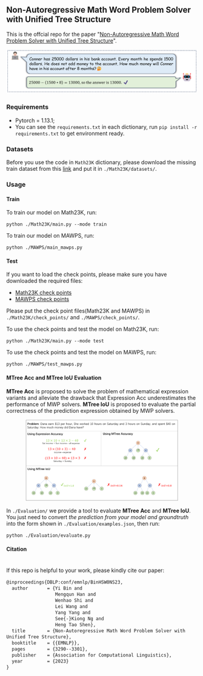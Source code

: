 ## Non-Autoregressive Math Word Problem Solver with Unified Tree Structure 

This is the offcial repo for the paper "[Non-Autoregressive Math Word Problem Solver with Unified Tree Structure](
http://arxiv.org/abs/2305.04556)".

<div align="center">
  <img src="Figures/Math_Word_Problem.png" title="Math Word Problem">
</div>

### Requirements

* Pytorch = 1.13.1;
* You can see the `requirements.txt` in each dictionary, run `pip install -r requirements.txt` to get environment ready.

### Datasets

Before you use the code in `Math23K` dictionary, please download the missing train dataset from this [link](https://pan.baidu.com/s/17t6NZUjDW9MJdi0UzK9TJg?pwd=q61p) and put it in `./Math23K/datasets/`.

### Usage

#### Train
To train our model on Math23K, run:
```
python ./Math23K/main.py --mode train
```
To train our model on MAWPS, run:
```
python ./MAWPS/main_mawps.py
```
#### Test

If you want to load the check points, please make sure you have downloaded the required files:
* [Math23K check points](https://pan.baidu.com/s/1CQgW2mV3Mt7ry6gKIw9j3Q?pwd=28iz)
* [MAWPS check points](https://pan.baidu.com/s/1_tTEemyCXZQ0H4gkFOuqJg?pwd=pzy1)

Please put the check point files(Math23K and MAWPS) in `./Math23K/check_points/` and `./MAWPS/check_points/`.

To use the check points and test the model on Math23K, run:
```
python ./Math23K/main.py --mode test
```
To use the check points and test the model on MAWPS, run:
```
python ./MAWPS/test_mawps.py
```

#### MTree Acc and MTree IoU Evaluation

**MTree Acc** is proposed to solve the problem of mathematical expression variants and alleviate the drawback that Expression Acc underestimates the performance of MWP solvers. **MTree IoU** is proposed to evaluate the partial correctness of the prediction expression obtained by MWP solvers.

<div align="center">
  <img src="Figures/evaluations.png" width="80%" title="evaluations">
</div>


In `./Evaluation/` we provide a tool to evaluate **MTree Acc** and **MTree IoU**. You just need to convert *the prediction from your model and groundtruth* into the form shown in `./Evaluation/examples.json`, then run:
```
python ./Evaluation/evaluate.py
```

#### Citation
#
If this repo is helpful to your work, please kindly cite our paper:
```
@inproceedings{DBLP:conf/emnlp/BinHSW0NS23,
  author       = {Yi Bin and
                  Mengqun Han and
                  Wenhao Shi and
                  Lei Wang and
                  Yang Yang and
                  See{-}Kiong Ng and
                  Heng Tao Shen},
  title        = {Non-Autoregressive Math Word Problem Solver with Unified Tree Structure},
  booktitle    = {{EMNLP}},
  pages        = {3290--3301},
  publisher    = {Association for Computational Linguistics},
  year         = {2023}
}
```
